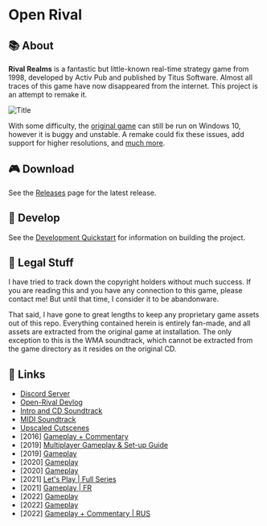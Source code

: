# Open Rival

## :books: About

**Rival Realms** is a fantastic but little-known real-time strategy game from 1998, developed by Activ Pub and published by Titus Software. Almost all traces of this game have now disappeared from the internet. This project is an attempt to remake it.

![Title](http://danjb.com/images/rival_realms/title.jpg)

With some difficulty, the [original game](https://www.old-games.com/download/5514/rival-realms) can still be run on Windows 10, however it is buggy and unstable. A remake could fix these issues, add support for higher resolutions, and [much more](https://github.com/Danjb1/open-rival/blob/master/docs/TODO.md#enhancements).

## :video_game: Download

See the [Releases](https://github.com/Danjb1/open-rival/releases) page for the latest release.

## :hammer: Develop

See the [Development Quickstart](/docs/dev_quickstart.md) for information on building the project.

## :briefcase: Legal Stuff

I have tried to track down the copyright holders without much success. If you are reading this and you have any connection to this game, please contact me! But until that time, I consider it to be abandonware.

That said, I have gone to great lengths to keep any proprietary game assets out of this repo. Everything contained herein is entirely fan-made, and all assets are extracted from the original game at installation. The only exception to this is the WMA soundtrack, which cannot be extracted from the game directory as it resides on the original CD.

## :link: Links

- [Discord Server](https://discord.gg/R7E4KWT)
- [Open-Rival Devlog](https://youtube.com/playlist?list=PLfJwVz0VSvZmjdt-UvKVJRiRbnjV5hjRY&si=06UNbANnAyoAw36y)
- [Intro and CD Soundtrack](https://youtube.com/playlist?list=PL6389EE9ABE2B104B)
- [MIDI Soundtrack](https://youtube.com/playlist?list=PLfJwVz0VSvZn0sx5pwbGimYG6NtHA3TZP)
- [Upscaled Cutscenes](https://www.youtube.com/playlist?list=PLfJwVz0VSvZmUPemMtnYGT56MHwnnXZ9o)
- [2016] [Gameplay + Commentary](https://youtu.be/bSefVvZnxKs)
- [2019] [Multiplayer Gameplay & Set-up Guide](https://youtu.be/KzTm1MCKrLI)
- [2019] [Gameplay](https://youtu.be/3VcExo3szcc)
- [2020] [Gameplay](https://youtu.be/3dcCDnHEAzc)
- [2020] [Gameplay](https://youtu.be/_aXzI-GcNmE)
- [2021] [Let's Play | Full Series](https://youtube.com/playlist?list=PLFl3jwQIfR7-yusWQIiqZ-5LarDx-ixdS)
- [2021] [Gameplay | FR](https://youtu.be/UjPj_aa8HDE)
- [2022] [Gameplay](https://youtu.be/t25jEkZpS28)
- [2022] [Gameplay](https://youtu.be/gkayo9Fux-s)
- [2022] [Gameplay + Commentary | RUS](https://youtu.be/dSLsLiKUFVo)
